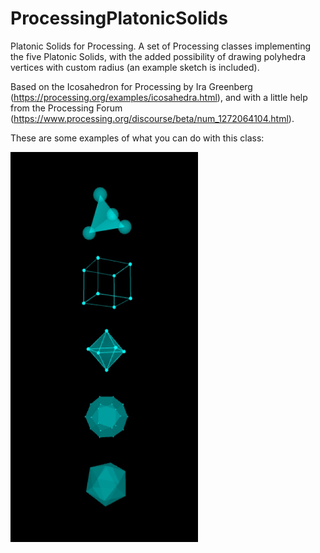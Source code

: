 # ProcessingPlatonicSolids
Platonic Solids for Processing.
A set of Processing classes implementing the five Platonic Solids, with the added possibility of drawing polyhedra vertices with custom radius (an example sketch is included).

Based on the Icosahedron for Processing by Ira Greenberg (https://processing.org/examples/icosahedra.html), and with a little help from the Processing Forum (https://www.processing.org/discourse/beta/num_1272064104.html).

These are some examples of what you can do with this class:

<img src="https://raw.githubusercontent.com/jpcarrascal/ProcessingPlatonicSolids/master/sample.jpg" alt="solids sample" width="300">

